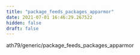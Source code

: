 ```yaml
---
title: "package_feeds_packages_apparmor"
date: 2021-07-01 16:46:29.267522
hidden: false
draft: false
---
```


ath79/generic/package_feeds_packages_apparmor

